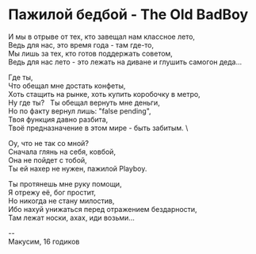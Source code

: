 # Пажилой бедбой - The Old BadBoy

И мы в отрыве от тех, кто завещал нам классное лето, \
Ведь для нас, это время года - там где-то, \
Мы лишь за тех, кто готов поддержать советом, \
Ведь для нас лето - это лежать на диване и глушить самогон деда... 

Где ты, \
Что обещал мне достать конфеты, \
Хоть стащить на рынке, хоть купить коробочку в метро, \
Ну где ты?
  
Ты обещал вернуть мне деньги, \
Но по факту вернул лишь: "false pending", \
Твоя функция давно разбита, \
Твоё предназначение в этом мире - быть забитым. \

Оу, что не так со мной? \
Сначала глянь на себя, ковбой, \
Она не пойдет с тобой, \
Ты ей нахер не нужен, пажилой Playboy.

Ты протянешь мне руку помощи, \
Я отрежу её, бог простит, \
Но никогда не стану милостив, \
Ибо нахуй унижаться перед отражением бездарности, \
Там лежат носки, ахах, иди возьми...

\--\
Макусим, 16 годиков